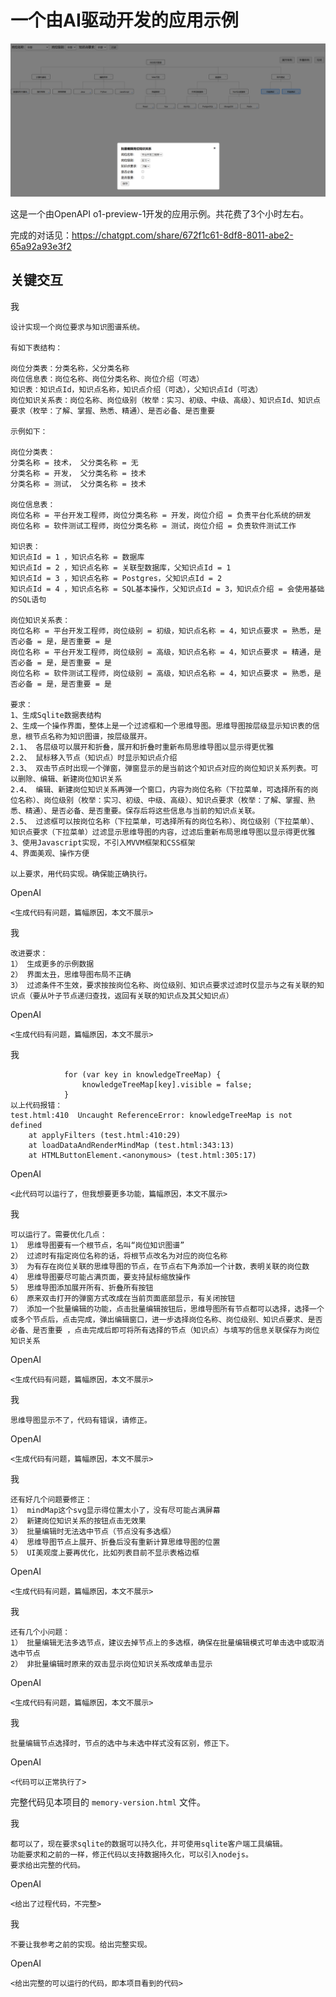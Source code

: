 # 一个由AI驱动开发的应用示例

![alt text](_readme/image.png)

这是一个由OpenAPI o1-preview-1开发的应用示例。共花费了3个小时左右。

完成的对话见：https://chatgpt.com/share/672f1c61-8df8-8011-abe2-65a92a93e3f2

## 关键交互

我
```
设计实现一个岗位要求与知识图谱系统。

有如下表结构：

岗位分类表：分类名称，父分类名称
岗位信息表：岗位名称、岗位分类名称、岗位介绍（可选）
知识表：知识点Id，知识点名称，知识点介绍（可选），父知识点Id（可选）
岗位知识关系表：岗位名称、岗位级别（枚举：实习、初级、中级、高级）、知识点Id、知识点要求（枚举：了解、掌握、熟悉、精通）、是否必备、是否重要

示例如下：

岗位分类表：
分类名称 = 技术， 父分类名称 = 无
分类名称 = 开发， 父分类名称 = 技术
分类名称 = 测试， 父分类名称 = 技术

岗位信息表：
岗位名称 = 平台开发工程师，岗位分类名称 = 开发，岗位介绍 = 负责平台化系统的研发
岗位名称 = 软件测试工程师，岗位分类名称 = 测试，岗位介绍 = 负责软件测试工作

知识表：
知识点Id = 1 ，知识点名称 = 数据库
知识点Id = 2 ，知识点名称 = 关联型数据库，父知识点Id = 1
知识点Id = 3 ，知识点名称 = Postgres，父知识点Id = 2
知识点Id = 4 ，知识点名称 = SQL基本操作，父知识点Id = 3，知识点介绍 = 会使用基础的SQL语句

岗位知识关系表：
岗位名称 = 平台开发工程师，岗位级别 = 初级，知识点名称 = 4，知识点要求 = 熟悉，是否必备 = 是，是否重要 = 是
岗位名称 = 平台开发工程师，岗位级别 = 高级，知识点名称 = 4，知识点要求 = 精通，是否必备 = 是，是否重要 = 是
岗位名称 = 软件测试工程师，岗位级别 = 高级，知识点名称 = 4，知识点要求 = 熟悉，是否必备 = 是，是否重要 = 是

要求：
1、生成Sqlite数据表结构
2、生成一个操作界面，整体上是一个过滤框和一个思维导图。思维导图按层级显示知识表的信息，根节点名称为知识图谱，按层级展开。
2.1、 各层级可以展开和折叠，展开和折叠时重新布局思维导图以显示得更优雅
2.2、 鼠标移入节点（知识点）时显示知识点介绍
2.3、 双击节点时出现一个弹窗，弹窗显示的是当前这个知识点对应的岗位知识关系列表。可以删除、编辑、新建岗位知识关系
2.4、 编辑、新建岗位知识关系再弹一个窗口，内容为岗位名称（下拉菜单，可选择所有的岗位名称）、岗位级别（枚举：实习、初级、中级、高级）、知识点要求（枚举：了解、掌握、熟悉、精通）、是否必备、是否重要。保存后将这些信息与当前的知识点关联。
2.5、 过滤框可以按岗位名称（下拉菜单，可选择所有的岗位名称）、岗位级别（下拉菜单）、知识点要求（下拉菜单）过滤显示思维导图的内容，过滤后重新布局思维导图以显示得更优雅
3、使用Javascript实现，不引入MVVM框架和CSS框架
4、界面美观、操作方便

以上要求，用代码实现。确保能正确执行。
```

OpenAI
```
<生成代码有问题，篇幅原因，本文不展示>
```

我
```
改进要求：
1） 生成更多的示例数据
2） 界面太丑，思维导图布局不正确
3） 过滤条件不生效，要求按按岗位名称、岗位级别、知识点要求过滤时仅显示与之有关联的知识点（要从叶子节点递归查找，返回有关联的知识点及其父知识点）
```

OpenAI
```
<生成代码有问题，篇幅原因，本文不展示>
```

我
```
            for (var key in knowledgeTreeMap) {
                knowledgeTreeMap[key].visible = false;
            }
以上代码报错：
test.html:410  Uncaught ReferenceError: knowledgeTreeMap is not defined
    at applyFilters (test.html:410:29)
    at loadDataAndRenderMindMap (test.html:343:13)
    at HTMLButtonElement.<anonymous> (test.html:305:17)
```

OpenAI
```
<此代码可以运行了，但我想要更多功能，篇幅原因，本文不展示>
```

我
```
可以运行了。需要优化几点：
1） 思维导图要有一个根节点，名叫“岗位知识图谱”
2） 过滤时有指定岗位名称的话，将根节点改名为对应的岗位名称
3） 为有存在岗位关联的思维导图的节点，在节点右下角添加一个计数，表明关联的岗位数
4） 思维导图要尽可能占满页面，要支持鼠标缩放操作
5） 思维导图添加展开所有、折叠所有按钮
6） 原来双击打开的弹窗方式改成在当前页面底部显示，有关闭按钮
7） 添加一个批量编辑的功能，点击批量编辑按钮后，思维导图所有节点都可以选择，选择一个或多个节点后，点击完成，弹出编辑窗口，进一步选择岗位名称、岗位级别、知识点要求、是否必备、是否重要 ，点击完成后即可将所有选择的节点（知识点）与填写的信息关联保存为岗位知识关系
```

OpenAI
```
<生成代码有问题，篇幅原因，本文不展示>
```

我
```
思维导图显示不了，代码有错误，请修正。
```

OpenAI
```
<生成代码有问题，篇幅原因，本文不展示>
```

我
```
还有好几个问题要修正：
1） mindMap这个svg显示得位置太小了，没有尽可能占满屏幕
2） 新建岗位知识关系的按钮点击无效果
3） 批量编辑时无法选中节点（节点没有多选框）
4） 思维导图节点上展开、折叠后没有重新计算思维导图的位置
5） UI美观度上要再优化，比如列表目前不显示表格边框
```

OpenAI
```
<生成代码有问题，篇幅原因，本文不展示>
```

我
```
还有几个小问题：
1） 批量编辑无法多选节点，建议去掉节点上的多选框，确保在批量编辑模式可单击选中或取消选中节点
2） 非批量编辑时原来的双击显示岗位知识关系改成单击显示
```

OpenAI
```
<生成代码有问题，篇幅原因，本文不展示>
```

我
```
批量编辑节点选择时，节点的选中与未选中样式没有区别，修正下。
```

OpenAI
```
<代码可以正常执行了>
```
完整代码见本项目的 `memory-version.html` 文件。

我
```
都可以了，现在要求sqlite的数据可以持久化，并可使用sqlite客户端工具编辑。
功能要求和之前的一样，修正代码以支持数据持久化，可以引入nodejs。
要求给出完整的代码。
```

OpenAI
```
<给出了过程代码，不完整>
```

我
```
不要让我参考之前的实现。给出完整实现。
```

OpenAI
```
<给出完整的可以运行的代码，即本项目看到的代码>
```







